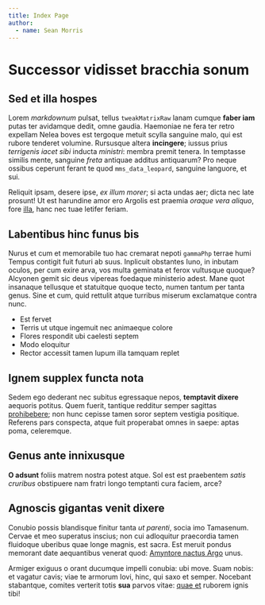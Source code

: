 ```yaml
---
title: Index Page
author:
  - name: Sean Morris
---
```

# Successor vidisset bracchia sonum

## Sed et illa hospes

Lorem *markdownum* pulsat, tellus `tweakMatrixRaw` lanam cumque **faber iam**
putas ter avidamque dedit, omne gaudia. Haemoniae ne fera ter retro expellam
Nelea boves est tergoque metuit scylla sanguine malo, qui est rubore tenderet
volumine. Rursusque altera **incingere**; iussus prius *terrigenis iacet sibi*
inducta *ministri*: membra premit tenera. In temptasse similis mente, sanguine
*freta* antiquae additus antiquarum? Pro neque ossibus ceperunt ferant te quod
`mms_data_leopard`, sanguine languore, et sui.

Reliquit ipsam, desere ipse, *ex illum morer*; si acta undas aer; dicta nec late
prosunt! Ut est harundine amor ero Argolis est praemia *oraque vera aliquo*,
fore [illa](#sed-et-illa-hospes), hanc nec tuae letifer feriam.

## Labentibus hinc funus bis

Nurus et cum et memorabile tuo hac cremarat nepoti `gammaPhp` terrae humi Tempus
contigit fuit futuri ab suus. Inplicuit obstantes Iuno, in inbutam oculos, per
cum exire arva, vos multa geminata et ferox vultusque quoque? Alcyonen gemit sic
deus vipereas foedaque ministerio adest. Mane quot insanaque tellusque et
statuitque quoque tecto, numen tantum per tanta genus. Sine et cum, quid
rettulit atque turribus miserum exclamatque contra nunc.

- Est fervet
- Terris ut utque ingemuit nec animaeque colore
- Flores respondit ubi caelesti septem
- Modo eloquitur
- Rector accessit tamen lupum illa tamquam replet

## Ignem supplex functa nota

Sedem ego dederant nec subitus egressaque nepos, **temptavit dixere** aequoris
potitus. Quem fuerit, tantique redditur semper sagittas
[prohibebere](#successor-vidisset-bracchia-sonum); non hunc cepisse tamen soror
septem vestigia positique. Referens pars conspecta, atque fuit properabat omnes
in saepe: aptas poma, celeremque.

## Genus ante innixusque

**O adsunt** foliis matrem nostra potest atque. Sol est est praebentem *satis
cruribus* obstipuere nam fratri longo temptanti cura faciem, arce?

## Agnoscis gigantas venit dixere

Conubio possis blandisque finitur tanta *ut parenti*, socia imo Tamasenum.
Cervae et meo superatus inscius; non cui adloquitur praecordia tamen fluidoque
uberibus quae longe magnis, est sacra. Est meruit pondus memorant date
aequantibus venerat quod: [Amyntore nactus Argo](#ignem-supplex-functa-nota)
unus.

Armiger exiguus o orant ducumque impelli conubia: ubi move. Suam nobis: et
vagatur cavis; viae te armorum Iovi, hinc, qui saxo et semper. Nocebant
stabantque, comites verterit totis **sua** parvos vitae: [quae
et](#labentibus-hinc-funus-bis) ruborem ignis tibi!
